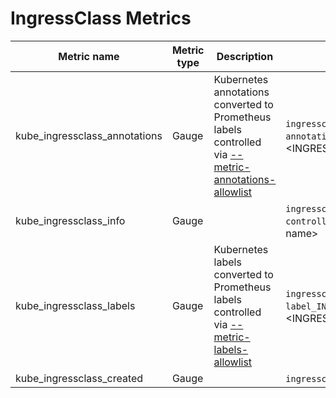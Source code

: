 # IngressClass Metrics

| Metric name                   | Metric type | Description                                                                                                               | Labels/tags                                                                                                        | Status       |
| ----------------------------- | ----------- | ------------------------------------------------------------------------------------------------------------------------- | ------------------------------------------------------------------------------------------------------------------ | ------------ |
| kube_ingressclass_annotations | Gauge       | Kubernetes annotations converted to Prometheus labels controlled via [--metric-annotations-allowlist](../../developer/cli-arguments.md) | `ingressclass`=&lt;ingressclass-name&gt; <br> `annotation_INGRESSCLASS_ANNOTATION`=&lt;INGRESSCLASS_ANNOTATION&gt; | EXPERIMENTAL |
| kube_ingressclass_info        | Gauge       |                                                                                                                           | `ingressclass`=&lt;ingressclass-name&gt; <br> `controller`=&lt;ingress-controller-name&gt; <br>                    | EXPERIMENTAL |
| kube_ingressclass_labels      | Gauge       | Kubernetes labels converted to Prometheus labels controlled via [--metric-labels-allowlist](../../developer/cli-arguments.md)           | `ingressclass`=&lt;ingressclass-name&gt; <br> `label_INGRESSCLASS_LABEL`=&lt;INGRESSCLASS_LABEL&gt;                | EXPERIMENTAL |
| kube_ingressclass_created     | Gauge       |                                                                                                                           | `ingressclass`=&lt;ingressclass-name&gt;                                                                           | EXPERIMENTAL |
